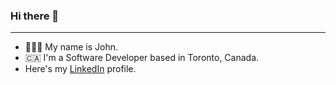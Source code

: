 ### Hi there 👋

---
 
- 👨🏻‍💻 My name is John.
- 🇨🇦 I'm a Software Developer based in Toronto, Canada.
- Here's my [LinkedIn](https://www.linkedin.com/in/johnvu14/) profile.

